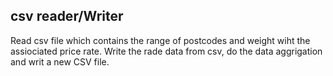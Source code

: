 ## csv reader/Writer

Read csv file which contains the range of postcodes and weight wiht the assiociated price rate.
Write  the rade data from csv, do the data aggrigation and writ a new CSV file.
